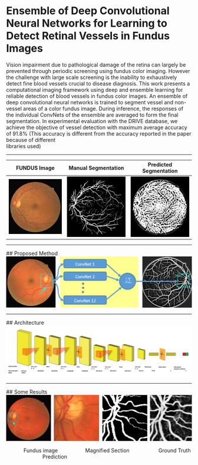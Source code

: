 
# Ensemble of Deep Convolutional Neural Networks for Learning to Detect Retinal Vessels in Fundus Images

Vision impairment due to pathological damage of
the retina can largely be prevented through periodic screening
using fundus color imaging. However the challenge with large
scale screening is the inability to exhaustively detect fine blood
vessels crucial to disease diagnosis. This work presents
a computational imaging framework using deep and ensemble
learning for reliable detection of blood vessels in fundus color
images. An ensemble of deep convolutional neural networks
is trained to segment vessel and non-vessel areas of a color
fundus image. During inference, the responses of the individual
ConvNets of the ensemble are averaged to form the final
segmentation. In experimental evaluation with the DRIVE
database, we achieve the objective of vessel detection with
maximum average accuracy of 91.8% (This accuracy is different 
from the accuracy reported in the paper because of different  
libraries used)
<hr>

FUNDUS Image             |  Manual Segmentation           | Predicted Segmentation
:-------------------------:|:-------------------------:|:-------------------------:
 <img src="https://github.com/Ankush96/Deep-Vessel/blob/master/images/01_test_src.png?raw=True" width="200"> |  <img src="https://github.com/Ankush96/Deep-Vessel/blob/master/images/01_manual1.png?raw=True" width="200"> | <img src="https://github.com/Ankush96/Deep-Vessel/blob/master/images/01_test.png?raw=True" width="200">

<hr>
## Proposed Method

<img src="https://github.com/Ankush96/Deep-Vessel/blob/master/images/Proposed-Method.png?raw=True" width="800">

<hr>
## Architecture

<img src="https://github.com/Ankush96/Deep-Vessel/blob/master/images/Architecture.png?raw=True" width="800">

<hr>
## Some Results

<img src="https://github.com/Ankush96/Deep-Vessel/blob/master/images/Magnified1.png?raw=True" width="800">


&nbsp;&nbsp;&nbsp;&nbsp;&nbsp;&nbsp;&nbsp;&nbsp;&nbsp;&nbsp;&nbsp;&nbsp;Fundus image &nbsp;&nbsp;&nbsp;&nbsp;&nbsp;&nbsp;&nbsp;&nbsp;&nbsp;&nbsp;&nbsp;&nbsp;&nbsp;&nbsp;&nbsp;&nbsp;&nbsp;
Magnified Section
&nbsp;&nbsp;&nbsp;&nbsp;&nbsp;&nbsp;&nbsp;&nbsp;&nbsp;&nbsp;&nbsp;&nbsp;&nbsp;&nbsp;&nbsp;&nbsp;&nbsp;&nbsp;&nbsp;Ground Truth
&nbsp;&nbsp;&nbsp;&nbsp;&nbsp;&nbsp;&nbsp;&nbsp;&nbsp;&nbsp;&nbsp;&nbsp;&nbsp;&nbsp;&nbsp;&nbsp;&nbsp;&nbsp;&nbsp;&nbsp;&nbsp;&nbsp;&nbsp;&nbsp;&nbsp;Prediction